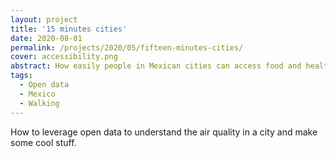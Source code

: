 ```yaml
---
layout: project
title: '15 minutes cities'
date: 2020-08-01
permalink: /projects/2020/05/fifteen-minutes-cities/
cover: accessibility.png
abstract: How easily people in Mexican cities can access food and healthcare services? This project aims to leverage open source data to identify how easily was to cover essential necessities during the COVID-19 crisis.
tags:
  - Open data
  - Mexico
  - Walking
---
```


How to leverage open data to understand the air quality in a city and make some cool stuff.
